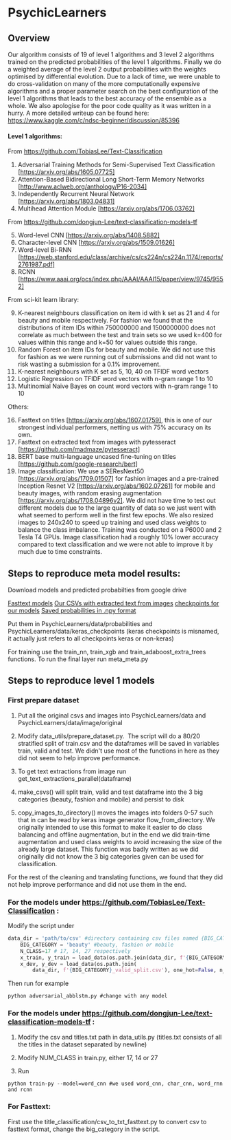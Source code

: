 # PsychicLearners

## Overview

Our algorithm consists of 19 of level 1 algorithms and 3 level 2 algorithms trained on the predicted probabilities of the level 1 algorithms. Finally we do a weighted average of the level 2 output probabilities with the weights optimised by differential evolution.  Due to a lack of time, we were unable to do cross-validation on many of the more computationally expensive algorithms and a proper parameter search on the best configuration of the level 1 algorithms that leads to the best accuracy of the ensemble as a whole. We also apologise for the poor code quality as it was written in a hurry. A more detailed writeup can be found here: https://www.kaggle.com/c/ndsc-beginner/discussion/85396

#### Level 1 algorithms:

From https://github.com/TobiasLee/Text-Classification

1. Adversarial Training Methods for Semi-Supervised Text Classification [https://arxiv.org/abs/1605.07725]
2. Attention-Based Bidirectional Long Short-Term Memory Networks [http://www.aclweb.org/anthology/P16-2034]
3. Independently Recurrent Neural Network [https://arxiv.org/abs/1803.04831]
4. Multihead Attention Module [https://arxiv.org/abs/1706.03762]



From https://github.com/dongjun-Lee/text-classification-models-tf

5. Word-level CNN [https://arxiv.org/abs/1408.5882]
6. Character-level CNN [https://arxiv.org/abs/1509.01626]
7. Word-level Bi-RNN [https://web.stanford.edu/class/archive/cs/cs224n/cs224n.1174/reports/2761987.pdf]
8. RCNN [https://www.aaai.org/ocs/index.php/AAAI/AAAI15/paper/view/9745/9552]

From sci-kit learn library:

9. K-nearest neighbours classification on item id with k set as 21 and 4 for beauty and mobile respectively. For fashion we found that the distributions of item IDs within 750000000 and 1500000000 does not correlate as much between the test and train sets so we used k=400 for values within this range and k=50 for values outside this range.
10. Random Forest on item IDs for beauty and mobile. We did not use this for fashion as we   were running out of submissions and did not want to risk wasting a submission for a 0.1% improvement.
11. K-nearest neighbours with K set as  5, 10, 40 on TFIDF word vectors
12. Logistic Regression on TFIDF word vectors with n-gram range 1 to 10
13. Multinomial Naive Bayes on count word vectors with n-gram range 1 to 10
   
	
Others:

16. Fasttext on titles [https://arxiv.org/abs/1607.01759], this is one of our strongest individual performers, netting us with 75% accuracy on its own.
17. Fasttext on extracted text from images with pytesseract [https://github.com/madmaze/pytesseract]
18. BERT base multi-language uncased fine-tuning on titles [https://github.com/google-research/bert]
19. Image classification: We use a SEResNext50 [https://arxiv.org/abs/1709.01507] for fashion images and a pre-trained Inception Resnet V2 [https://arxiv.org/abs/1602.07261] for mobile and beauty images, with random erasing augmentation [https://arxiv.org/abs/1708.04896v2]. We did not have time to test out different models due to the large quantity of data so we just went with what seemed to perform well in the first few epochs. We also resized images to 240x240 to speed up training and used class weights to balance the class imbalance. Training was conducted on a P6000 and 2 Tesla T4 GPUs. Image classification had a roughly 10% lower accuracy compared to text classification and we were not able to improve it by much due to time constraints.

## Steps to reproduce meta model results:

Download models and predicted probabilties from google drive

[Fasttext models](https://drive.google.com/drive/folders/1ZT3ptVDoqgHGDcWPe-3FA0L64UhJqosh?usp=sharing) 
[Our CSVs with extracted text from images](https://drive.google.com/drive/folders/1ZT3ptVDoqgHGDcWPe-3FA0L64UhJqosh?usp=sharing)
[checkpoints for our models](https://drive.google.com/open?id=1IDXhF4YwbDK99a5LRkHWzx0ZngPkab96)
[Saved probabilities in .npy format](https://drive.google.com/open?id=1gPG6_6qL5fRxO_s4I0rv111vP3wRoHBY)

Put them in PsychicLearners/data/probabilities and PsychicLearners/data/keras_checkpoints (keras checkpoints is misnamed, it actually just refers to all checkpoints keras or non-keras)

For training use the train_nn, train_xgb and train_adaboost_extra_trees functions. To run the final layer run meta_meta.py

## Steps to reproduce level 1 models

### First prepare dataset

1. Put all the original csvs and images into PsychicLearners/data and PsychicLearners/data/image/original

2. Modify data_utils/prepare_dataset.py.  The script will do a 80/20 stratified split of train.csv and the dataframes will be saved in variables train, valid and test. We didn't use most of the functions in here as they did not seem to help improve performance.

3. To get text extractions from image run get_text_extractions_parallel(dataframe)

4. make_csvs() will split train, valid and test dataframe into the 3 big categories (beauty, fashion and mobile) and persist to disk

5. copy_images_to_directory() moves the images into folders 0-57 such that in can be read by keras image generator flow_from_directory. We originally intended to use this format to make it easier to do class balancing and offline augmentation, but in the end we did train-time augmentation and used class weights to avoid increasing the size of the already large dataset. This function was badly written as we did originally did not know the 3 big categories given can be used for classification. 

For the rest of the cleaning and translating functions, we found that they did not help improve performance and did not use them in the end.



### For the models under https://github.com/TobiasLee/Text-Classification :

Modify the script under 

```python
data_dir = 'path/to/csv' #directory containing csv files named {BIG_CATEGORY}_{SUBSET}_split.csv
    BIG_CATEGORY = 'beauty' #beauty, fashion or mobile
    N_CLASS=17 # 17, 14, 27 respectively
    x_train, y_train = load_data(os.path.join(data_dir, f'{BIG_CATEGORY}_train_split.csv'), one_hot=False, n_class=N_CLASS, starting_class=0) # starting class index 0, 17, 31 respectively
    x_dev, y_dev = load_data(os.path.join(
        data_dir, f'{BIG_CATEGORY}_valid_split.csv'), one_hot=False, n_class=N_CLASS, starting_class=0)
```



Then run for example

```
python adversarial_abblstm.py #change with any model
```



### For the models under https://github.com/dongjun-Lee/text-classification-models-tf :

1) Modify the csv and titles.txt path in data_utils.py (titles.txt consists of all the titles in the dataset separated by newline)

2) Modify NUM_CLASS in train.py, either 17, 14 or 27

3) Run

```
python train-py --model=word_cnn #we used word_cnn, char_cnn, word_rnn and rcnn
```

### For Fasttext:

First use the title_classification/csv_to_txt_fasttext.py to convert csv to fasttext format, change the big_category in the script.



